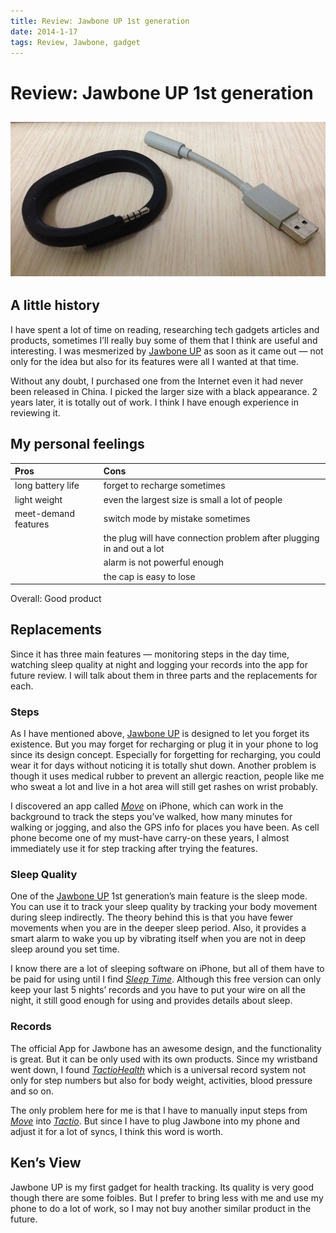 ```yaml
---
title: Review: Jawbone UP 1st generation
date: 2014-1-17
tags: Review, Jawbone, gadget
---
```

# Review: Jawbone UP 1st generation

## ![cover](https://raw.githubusercontent.com/KenMercusLai/kenmercuslai.github.io/pics/uPic/cover.jpeg)

## A little history

I have spent a lot of time on reading, researching tech gadgets articles and products, sometimes I’ll really buy some of them that I think are useful and interesting. I was mesmerized by [Jawbone UP](https://jawbone.com/up) as soon as it came out — not only for the idea but also for its features were all I wanted at that time.

Without any doubt, I purchased one from the Internet even it had never been released in China. I picked the larger size with a black appearance. 2 years later, it is totally out of work. I think I have enough experience in reviewing it.


## My personal feelings

<table><thead><tr><th align="left">Pros</th><th align="left">Cons</th></tr></thead><tbody><tr><td align="left">long battery life</td><td align="left">forget to recharge sometimes</td></tr><tr><td align="left">light weight</td><td align="left">even the largest size is small a lot of people</td></tr><tr><td align="left">meet-demand features</td><td align="left">switch mode by mistake sometimes</td></tr><tr><td align="left"></td><td align="left">the plug will have connection problem after plugging in and out a lot</td></tr><tr><td align="left"></td><td align="left">alarm is not powerful enough</td></tr><tr><td align="left"></td><td align="left">the cap is easy to lose</td></tr></tbody></table>Overall: Good product


## Replacements

Since it has three main features — monitoring steps in the day time, watching sleep quality at night and logging your records into the app for future review. I will talk about them in three parts and the replacements for each.

### Steps

As I have mentioned above, [Jawbone UP](https://jawbone.com/up) is designed to let you forget its existence. But you may forget for recharging or plug it in your phone to log since its design concept. Especially for forgetting for recharging, you could wear it for days without noticing it is totally shut down. Another problem is though it uses medical rubber to prevent an allergic reaction, people like me who sweat a lot and live in a hot area will still get rashes on wrist probably.

I discovered an app called *[Move](http://www.moves-app.com/)* on iPhone, which can work in the background to track the steps you’ve walked, how many minutes for walking or jogging, and also the GPS info for places you have been. As cell phone become one of my must-have carry-on these years, I almost immediately use it for step tracking after trying the features.

### Sleep Quality

One of the [Jawbone UP](https://jawbone.com/up) 1st generation’s main feature is the sleep mode. You can use it to track your sleep quality by tracking your body movement during sleep indirectly. The theory behind this is that you have fewer movements when you are in the deeper sleep period. Also, it provides a smart alarm to wake you up by vibrating itself when you are not in deep sleep around you set time.

I know there are a lot of sleeping software on iPhone, but all of them have to be paid for using until I find *[Sleep Time](https://itunes.apple.com/us/app/sleep-time-alarm-clock-sleep/id555564825?mt=8)*. Although this free version can only keep your last 5 nights’ records and you have to put your wire on all the night, it still good enough for using and provides details about sleep.

### Records

The official App for Jawbone has an awesome design, and the functionality is great. But it can be only used with its own products. Since my wristband went down, I found *[TactioHealth](http://www.tactiosoft.com/tactiohealth/)* which is a universal record system not only for step numbers but also for body weight, activities, blood pressure and so on.

The only problem here for me is that I have to manually input steps from *[Move](http://www.moves-app.com/)* into *[Tactio](http://www.tactiosoft.com/tactiohealth/)*. But since I have to plug Jawbone into my phone and adjust it for a lot of syncs, I think this word is worth.


## Ken’s View

Jawbone UP is my first gadget for health tracking. Its quality is very good though there are some foibles. But I prefer to bring less with me and use my phone to do a lot of work, so I may not buy another similar product in the future.
